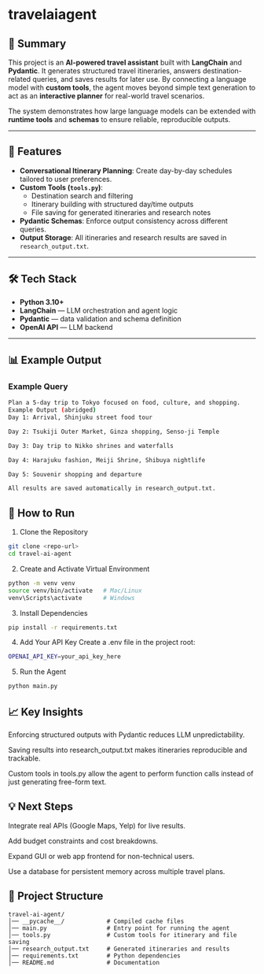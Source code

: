 # travelaiagent
## 📌 Summary
This project is an **AI-powered travel assistant** built with **LangChain** and **Pydantic**. It generates structured travel itineraries, answers destination-related queries, and saves results for later use. By connecting a language model with **custom tools**, the agent moves beyond simple text generation to act as an **interactive planner** for real-world travel scenarios.

The system demonstrates how large language models can be extended with **runtime tools** and **schemas** to ensure reliable, reproducible outputs.

---

## 🔑 Features
- **Conversational Itinerary Planning**: Create day-by-day schedules tailored to user preferences.  
- **Custom Tools (`tools.py`)**:
  - Destination search and filtering  
  - Itinerary building with structured day/time outputs  
  - File saving for generated itineraries and research notes  
- **Pydantic Schemas**: Enforce output consistency across different queries.  
- **Output Storage**: All itineraries and research results are saved in `research_output.txt`.  

---

## 🛠️ Tech Stack
- **Python 3.10+**  
- **LangChain** — LLM orchestration and agent logic  
- **Pydantic** — data validation and schema definition  
- **OpenAI API** — LLM backend  

---

## 📊 Example Output
### Example Query
```bash
Plan a 5-day trip to Tokyo focused on food, culture, and shopping.
Example Output (abridged)
Day 1: Arrival, Shinjuku street food tour

Day 2: Tsukiji Outer Market, Ginza shopping, Senso-ji Temple

Day 3: Day trip to Nikko shrines and waterfalls

Day 4: Harajuku fashion, Meiji Shrine, Shibuya nightlife

Day 5: Souvenir shopping and departure

All results are saved automatically in research_output.txt.
```
## 🚀 How to Run
1. Clone the Repository
```bash
git clone <repo-url>
cd travel-ai-agent
```
2. Create and Activate Virtual Environment
```bash
python -m venv venv
source venv/bin/activate   # Mac/Linux
venv\Scripts\activate      # Windows
```
3. Install Dependencies
```bash
pip install -r requirements.txt
```
4. Add Your API Key
Create a .env file in the project root:
```bash
OPENAI_API_KEY=your_api_key_here
```
5. Run the Agent
```bash
python main.py
```
## 📈 Key Insights
Enforcing structured outputs with Pydantic reduces LLM unpredictability.

Saving results into research_output.txt makes itineraries reproducible and trackable.

Custom tools in tools.py allow the agent to perform function calls instead of just generating free-form text.

## 💡 Next Steps
Integrate real APIs (Google Maps, Yelp) for live results.

Add budget constraints and cost breakdowns.

Expand GUI or web app frontend for non-technical users.

Use a database for persistent memory across multiple travel plans.

## 📂 Project Structure
```plaintext
travel-ai-agent/
│── __pycache__/            # Compiled cache files
│── main.py                 # Entry point for running the agent
│── tools.py                # Custom tools for itinerary and file saving
│── research_output.txt     # Generated itineraries and results
│── requirements.txt        # Python dependencies
│── README.md               # Documentation

